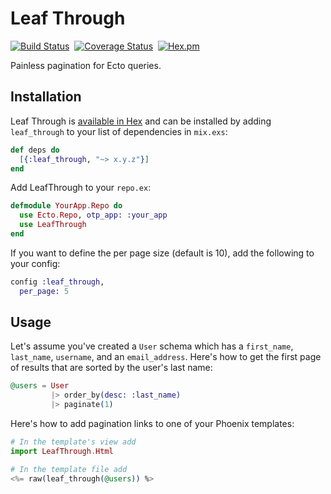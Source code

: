 # Leaf Through

[![Build Status](https://travis-ci.org/gentlelionstudios/leaf_through.svg?branch=master)](https://travis-ci.org/gentlelionstudios/leaf_through)&nbsp;&nbsp;[![Coverage Status](https://coveralls.io/repos/github/gentlelionstudios/leaf_through/badge.svg?branch=master)](https://coveralls.io/github/gentlelionstudios/leaf_through?branch=master)&nbsp;&nbsp;[![Hex.pm](https://img.shields.io/hexpm/v/leaf_through.svg)](https://hex.pm/packages/leaf_through)

Painless pagination for Ecto queries.

## Installation

Leaf Through is [available in Hex](https://hex.pm/packages/leaf_through) and can be installed
by adding `leaf_through` to your list of dependencies in `mix.exs`:

```elixir
def deps do
  [{:leaf_through, "~> x.y.z"}]
end
```

Add LeafThrough to your `repo.ex`:
```elixir
defmodule YourApp.Repo do
  use Ecto.Repo, otp_app: :your_app
  use LeafThrough
end
```

If you want to define the per page size (default is 10), add the following to your config:
```elixir
config :leaf_through,
  per_page: 5
```

## Usage

Let's assume you've created a `User` schema which has a `first_name`, `last_name`, `username`, and an `email_address`.  Here's how to get the first page of results that are sorted by the user's last name:
```elixir
@users = User
         |> order_by(desc: :last_name)
         |> paginate(1)
```

Here's how to add pagination links to one of your Phoenix templates:
```elixir
# In the template's view add
import LeafThrough.Html

# In the template file add
<%= raw(leaf_through(@users)) %>
```

